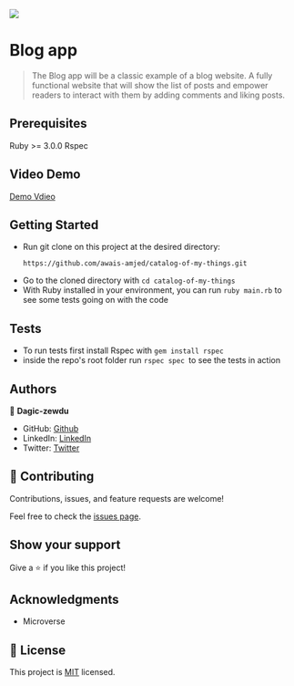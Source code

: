 ![](https://img.shields.io/badge/Microverse-blueviolet)

# Blog app

> The Blog app will be a classic example of a blog website. A fully functional website that will show the list of posts and empower readers to interact with them by adding comments and liking posts.

## Prerequisites

Ruby >= 3.0.0
Rspec

## Video Demo

[Demo Vdieo]()

## Getting Started

- Run git clone on this project at the desired directory:
  ```
  https://github.com/awais-amjed/catalog-of-my-things.git
  ```
- Go to the cloned directory with `cd catalog-of-my-things`
- With Ruby installed in your environment, you can run `ruby main.rb` to see some tests going on with the code

## Tests

- To run tests first install Rspec with `gem install rspec`
- inside the repo's root folder run `rspec spec `to see the tests in action

## Authors

👤 **Dagic-zewdu**

- GitHub: [Github](https://github.com/Dagic-zewdu)
- LinkedIn: [LinkedIn](https://www.linkedin.com/dagic-zewdu/)
- Twitter: [Twitter](https://twitter.com/dagic4)

## 🤝 Contributing

Contributions, issues, and feature requests are welcome!

Feel free to check the [issues page](../../issues/).

## Show your support

Give a ⭐️ if you like this project!

## Acknowledgments

- Microverse

## 📝 License

This project is [MIT](./LICENSE) licensed.
